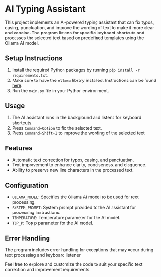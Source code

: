 # AI Typing Assistant

This project implements an AI-powered typing assistant that can fix typos, casing, punctuation, and improve the wording of text to make it more clear and concise. The program listens for specific keyboard shortcuts and processes the selected text based on predefined templates using the Ollama AI model.


## Setup Instructions

1. Install the required Python packages by running `pip install -r requirements.txt`.
2. Make sure to have the `ollama` library installed. Instructions can be found [here](https://ollama.ai/docs/sdk/python).
3. Run the `main.py` file in your Python environment.

## Usage

1. The AI assistant runs in the background and listens for keyboard shortcuts.
2. Press `Command+Option` to fix the selected text.
3. Press `Command+Shift+I` to improve the wording of the selected text.

## Features

- Automatic text correction for typos, casing, and punctuation.
- Text improvement to enhance clarity, conciseness, and eloquence.
- Ability to preserve new line characters in the processed text.

## Configuration

- `OLLAMA_MODEL`: Specifies the Ollama AI model to be used for text processing.
- `SYSTEM_PROMPT`: System prompt provided to the AI assistant for processing instructions.
- `TEMPERATURE`: Temperature parameter for the AI model.
- `TOP_P`: Top p parameter for the AI model.

## Error Handling

The program includes error handling for exceptions that may occur during text processing and keyboard listener.

Feel free to explore and customize the code to suit your specific text correction and improvement requirements.